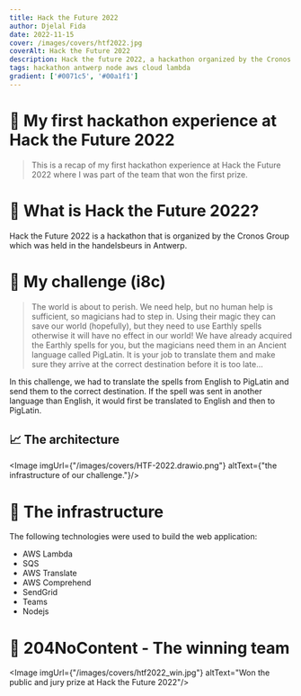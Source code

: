 ```yaml
---
title: Hack the Future 2022
author: Djelal Fida
date: 2022-11-15
cover: /images/covers/htf2022.jpg
coverAlt: Hack the Future 2022
description: Hack the future 2022, a hackathon organized by the Cronos Group.
tags: hackathon antwerp node aws cloud lambda
gradient: ['#0071c5', '#00a1f1']
---
```


<script>
    import Image from '$lib/components/Image.svelte';
</script>

# 🚀 My first hackathon experience at Hack the Future 2022

> This is a recap of my first hackathon experience at Hack the Future 2022 where I was part of the team that won the first prize.

# 🔭 What is Hack the Future 2022?

Hack the Future 2022 is a hackathon that is organized by the Cronos Group which was held in the handelsbeurs in Antwerp.

# 🪪 My challenge (i8c)

> The world is about to perish. We need help, but no human help is sufficient, so magicians had to step in. Using their magic they can save our world (hopefully), but they need to use Earthly spells otherwise it will have no effect in our world! We have already acquired the Earthly spells for you, but the magicians need them in an Ancient language called PigLatin. It is your job to translate them and make sure they arrive at the correct destination before it is too late...

In this challenge, we had to translate the spells from English to PigLatin and send them to the correct destination.
If the spell was sent in another language than English, it would first be translated to English and then to PigLatin.

## 📈 The architecture

<Image imgUrl={"/images/covers/HTF-2022.drawio.png"} altText={"the infrastructure of our challenge."}/>

# 🤯 The infrastructure

The following technologies were used to build the web application:

- AWS Lambda
- SQS
- AWS Translate
- AWS Comprehend
- SendGrid
- Teams
- Nodejs

# 🎉 204NoContent - The winning team

<Image imgUrl={"/images/covers/htf2022_win.jpg"} altText="Won the public and jury prize at Hack the Future 2022"/>
